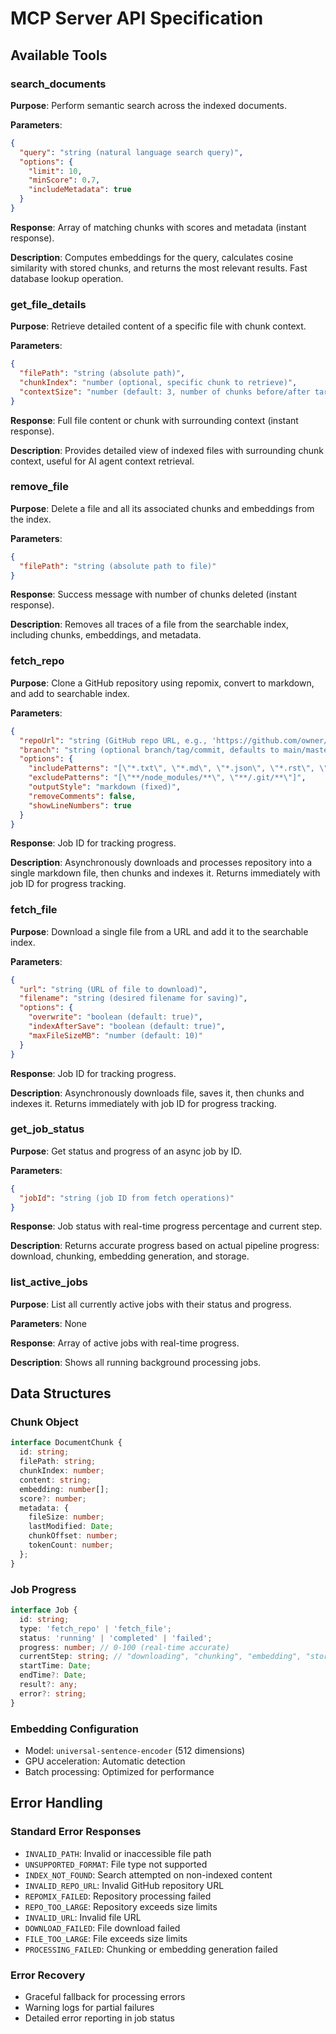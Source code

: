 # MCP Server API Specification

## Available Tools

### search_documents
**Purpose**: Perform semantic search across the indexed documents.

**Parameters**:
```json
{
  "query": "string (natural language search query)",
  "options": {
    "limit": 10,
    "minScore": 0.7,
    "includeMetadata": true
  }
}
```

**Response**: Array of matching chunks with scores and metadata (instant response).

**Description**: Computes embeddings for the query, calculates cosine similarity with stored chunks, and returns the most relevant results. Fast database lookup operation.

### get_file_details
**Purpose**: Retrieve detailed content of a specific file with chunk context.

**Parameters**:
```json
{
  "filePath": "string (absolute path)",
  "chunkIndex": "number (optional, specific chunk to retrieve)",
  "contextSize": "number (default: 3, number of chunks before/after target)"
}
```

**Response**: Full file content or chunk with surrounding context (instant response).

**Description**: Provides detailed view of indexed files with surrounding chunk context, useful for AI agent context retrieval.

### remove_file
**Purpose**: Delete a file and all its associated chunks and embeddings from the index.

**Parameters**:
```json
{
  "filePath": "string (absolute path to file)"
}
```

**Response**: Success message with number of chunks deleted (instant response).

**Description**: Removes all traces of a file from the searchable index, including chunks, embeddings, and metadata.

### fetch_repo
**Purpose**: Clone a GitHub repository using repomix, convert to markdown, and add to searchable index.

**Parameters**:
```json
{
  "repoUrl": "string (GitHub repo URL, e.g., 'https://github.com/owner/repo')",
  "branch": "string (optional branch/tag/commit, defaults to main/master)",
  "options": {
    "includePatterns": "[\"*.txt\", \"*.md\", \"*.json\", \"*.rst\", \"*.yaml\", \"*.yml\"]",
    "excludePatterns": "[\"**/node_modules/**\", \"**/.git/**\"]",
    "outputStyle": "markdown (fixed)",
    "removeComments": false,
    "showLineNumbers": true
  }
}
```

**Response**: Job ID for tracking progress.

**Description**: Asynchronously downloads and processes repository into a single markdown file, then chunks and indexes it. Returns immediately with job ID for progress tracking.

### fetch_file
**Purpose**: Download a single file from a URL and add it to the searchable index.

**Parameters**:
```json
{
  "url": "string (URL of file to download)",
  "filename": "string (desired filename for saving)",
  "options": {
    "overwrite": "boolean (default: true)",
    "indexAfterSave": "boolean (default: true)",
    "maxFileSizeMB": "number (default: 10)"
  }
}
```

**Response**: Job ID for tracking progress.

**Description**: Asynchronously downloads file, saves it, then chunks and indexes it. Returns immediately with job ID for progress tracking.

### get_job_status
**Purpose**: Get status and progress of an async job by ID.

**Parameters**:
```json
{
  "jobId": "string (job ID from fetch operations)"
}
```

**Response**: Job status with real-time progress percentage and current step.

**Description**: Returns accurate progress based on actual pipeline progress: download, chunking, embedding generation, and storage.

### list_active_jobs
**Purpose**: List all currently active jobs with their status and progress.

**Parameters**: None

**Response**: Array of active jobs with real-time progress.

**Description**: Shows all running background processing jobs.

## Data Structures

### Chunk Object
```typescript
interface DocumentChunk {
  id: string;
  filePath: string;
  chunkIndex: number;
  content: string;
  embedding: number[];
  score?: number;
  metadata: {
    fileSize: number;
    lastModified: Date;
    chunkOffset: number;
    tokenCount: number;
  };
}
```

### Job Progress
```typescript
interface Job {
  id: string;
  type: 'fetch_repo' | 'fetch_file';
  status: 'running' | 'completed' | 'failed';
  progress: number; // 0-100 (real-time accurate)
  currentStep: string; // "downloading", "chunking", "embedding", "storing"
  startTime: Date;
  endTime?: Date;
  result?: any;
  error?: string;
}
```

### Embedding Configuration
- Model: `universal-sentence-encoder` (512 dimensions)
- GPU acceleration: Automatic detection
- Batch processing: Optimized for performance

## Error Handling

### Standard Error Responses
- `INVALID_PATH`: Invalid or inaccessible file path
- `UNSUPPORTED_FORMAT`: File type not supported
- `INDEX_NOT_FOUND`: Search attempted on non-indexed content
- `INVALID_REPO_URL`: Invalid GitHub repository URL
- `REPOMIX_FAILED`: Repository processing failed
- `REPO_TOO_LARGE`: Repository exceeds size limits
- `INVALID_URL`: Invalid file URL
- `DOWNLOAD_FAILED`: File download failed
- `FILE_TOO_LARGE`: File exceeds size limits
- `PROCESSING_FAILED`: Chunking or embedding generation failed

### Error Recovery
- Graceful fallback for processing errors
- Warning logs for partial failures
- Detailed error reporting in job status
